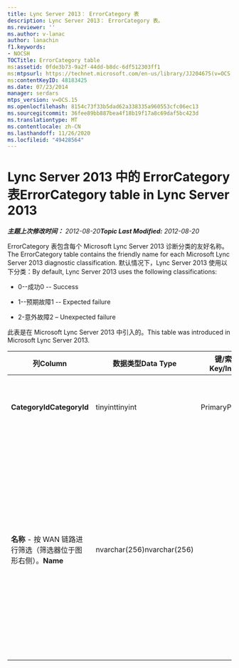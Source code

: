 ```yaml
---
title: Lync Server 2013： ErrorCategory 表
description: Lync Server 2013： ErrorCategory 表。
ms.reviewer: ''
ms.author: v-lanac
author: lanachin
f1.keywords:
- NOCSH
TOCTitle: ErrorCategory table
ms:assetid: 0fde3b73-9a2f-44dd-b8dc-6df512303ff1
ms:mtpsurl: https://technet.microsoft.com/en-us/library/JJ204675(v=OCS.15)
ms:contentKeyID: 48183425
ms.date: 07/23/2014
manager: serdars
mtps_version: v=OCS.15
ms.openlocfilehash: 8154c73f33b5dad62a338335a960553cfc06ec13
ms.sourcegitcommit: 36fee89bb887bea4f18b19f17a8c69daf5bc423d
ms.translationtype: MT
ms.contentlocale: zh-CN
ms.lasthandoff: 11/26/2020
ms.locfileid: "49428564"
---
```

# <a name="errorcategory-table-in-lync-server-2013"></a><span data-ttu-id="02800-103">Lync Server 2013 中的 ErrorCategory 表</span><span class="sxs-lookup"><span data-stu-id="02800-103">ErrorCategory table in Lync Server 2013</span></span>

<div data-xmlns="http://www.w3.org/1999/xhtml">

<div class="topic" data-xmlns="http://www.w3.org/1999/xhtml" data-msxsl="urn:schemas-microsoft-com:xslt" data-cs="https://msdn.microsoft.com/">

<div data-asp="https://msdn2.microsoft.com/asp">



</div>

<div id="mainSection">

<div id="mainBody"><span data-ttu-id="02800-104">

<span> </span></span><span class="sxs-lookup"><span data-stu-id="02800-104">

<span> </span></span></span>

<span data-ttu-id="02800-105">_**主题上次修改时间：** 2012-08-20_</span><span class="sxs-lookup"><span data-stu-id="02800-105">_**Topic Last Modified:** 2012-08-20_</span></span>

<span data-ttu-id="02800-106">ErrorCategory 表包含每个 Microsoft Lync Server 2013 诊断分类的友好名称。</span><span class="sxs-lookup"><span data-stu-id="02800-106">The ErrorCategory table contains the friendly name for each Microsoft Lync Server 2013 diagnostic classification.</span></span> <span data-ttu-id="02800-107">默认情况下，Lync Server 2013 使用以下分类：</span><span class="sxs-lookup"><span data-stu-id="02800-107">By default, Lync Server 2013 uses the following classifications:</span></span>

  - <span data-ttu-id="02800-108">0--成功</span><span class="sxs-lookup"><span data-stu-id="02800-108">0 -- Success</span></span>

  - <span data-ttu-id="02800-109">1--预期故障</span><span class="sxs-lookup"><span data-stu-id="02800-109">1 -- Expected failure</span></span>

  - <span data-ttu-id="02800-110">2-意外故障</span><span class="sxs-lookup"><span data-stu-id="02800-110">2 – Unexpected failure</span></span>

<span data-ttu-id="02800-111">此表是在 Microsoft Lync Server 2013 中引入的。</span><span class="sxs-lookup"><span data-stu-id="02800-111">This table was introduced in Microsoft Lync Server 2013.</span></span>


<table>
<colgroup>
<col style="width: 25%" />
<col style="width: 25%" />
<col style="width: 25%" />
<col style="width: 25%" />
</colgroup>
<thead>
<tr class="header">
<th><span data-ttu-id="02800-112">列</span><span class="sxs-lookup"><span data-stu-id="02800-112">Column</span></span></th>
<th><span data-ttu-id="02800-113">数据类型</span><span class="sxs-lookup"><span data-stu-id="02800-113">Data Type</span></span></th>
<th><span data-ttu-id="02800-114">键/索引</span><span class="sxs-lookup"><span data-stu-id="02800-114">Key/Index</span></span></th>
<th><span data-ttu-id="02800-115">详细信息</span><span class="sxs-lookup"><span data-stu-id="02800-115">Details</span></span></th>
</tr>
</thead>
<tbody>
<tr class="odd">
<td><p><span data-ttu-id="02800-116"><strong>CategoryId</strong></span><span class="sxs-lookup"><span data-stu-id="02800-116"><strong>CategoryId</strong></span></span></p></td>
<td><p><span data-ttu-id="02800-117">tinyint</span><span class="sxs-lookup"><span data-stu-id="02800-117">tinyint</span></span></p></td>
<td><p><span data-ttu-id="02800-118">Primary</span><span class="sxs-lookup"><span data-stu-id="02800-118">Primary</span></span></p></td>
<td><p><span data-ttu-id="02800-119">分类的唯一标识符。</span><span class="sxs-lookup"><span data-stu-id="02800-119">Unique identifier for the classification.</span></span></p></td>
</tr>
<tr class="even">
<td><p><span data-ttu-id="02800-120"><strong>名称</strong> - 按 WAN 链路进行筛选（筛选器位于图形右侧）。</span><span class="sxs-lookup"><span data-stu-id="02800-120"><strong>Name</strong></span></span></p></td>
<td><p><span data-ttu-id="02800-121">nvarchar(256)</span><span class="sxs-lookup"><span data-stu-id="02800-121">nvarchar(256)</span></span></p></td>
<td></td>
<td><p><span data-ttu-id="02800-122">分配给分类的值和友好名称。</span><span class="sxs-lookup"><span data-stu-id="02800-122">Value and friendly name assigned to the classification.</span></span> <span data-ttu-id="02800-123">允许的值包括：</span><span class="sxs-lookup"><span data-stu-id="02800-123">Allowed values are:</span></span></p>
<ul>
<li><p><span data-ttu-id="02800-124">0--成功</span><span class="sxs-lookup"><span data-stu-id="02800-124">0 -- Success</span></span></p></li>
<li><p><span data-ttu-id="02800-125">1--预期故障</span><span class="sxs-lookup"><span data-stu-id="02800-125">1 -- Expected failure</span></span></p></li>
<li><p><span data-ttu-id="02800-126">2-意外故障</span><span class="sxs-lookup"><span data-stu-id="02800-126">2 – Unexpected failure</span></span></p></li>
</ul></td>
</tr>
</tbody>
</table><span data-ttu-id="02800-127">


</div>

<span> </span>

</div>

</div>

</span><span class="sxs-lookup"><span data-stu-id="02800-127">


</div>

<span> </span>

</div>

</div>

</span></span></div>

